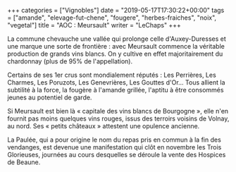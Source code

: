 +++
categories = ["Vignobles"]
date = "2019-05-17T17:30:22+00:00"
tags = ["amande", "elevage-fut-chene", "fougere", "herbes-fraiches", "noix", "vegetal"] 
title = "AOC : Meursault"
writer = "LeChaps"
+++

La commune chevauche une vallée qui prolonge celle d'Auxey-Duresses et une marque une sorte de frontière  : avec Meursault commence la véritable production de grands vins blancs. On y cultive en effet majoritairement du chardonnay (plus de 95% de l'appellation).  

Certains de ses 1er crus sont mondialement réputés : Les Perrières, Les Charmes, Les Poruzots, Les Genevrières, Les Gouttes d'Or... Tous allient la subtilité à la force, la fougère à l'amande grillée, l'aptitu à être consommés jeunes au potentiel de garde.  

Si Meursault est bien là « capitale des vins blancs de Bourgogne », elle n'en fournit pas moins quelques vins rouges, issus des terroirs voisins de Volnay, au nord. Ses  « petits châteaux » attestent une opulence ancienne.  

La Paulée, qui a pour origine le nom du repas pris en commun à la fin des vendanges, est devenue une manifestation qui clôt en novembre les Trois Glorieuses, journées au cours desquelles se déroule la vente des Hospices de Beaune.